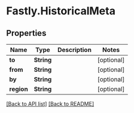 # Fastly.HistoricalMeta

## Properties

Name | Type | Description | Notes
------------ | ------------- | ------------- | -------------
**to** | **String** |  | [optional] 
**from** | **String** |  | [optional] 
**by** | **String** |  | [optional] 
**region** | **String** |  | [optional] 


[[Back to API list]](../../README.md#endpoints) [[Back to README]](../../README.md)
